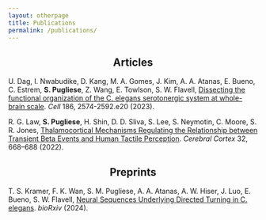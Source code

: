 ```yaml
---
layout: otherpage
title: Publications
permalink: /publications/
---
```


<center><h2>Articles</h2></center>

U. Dag, I. Nwabudike, D. Kang, M. A. Gomes, J. Kim, A. A. Atanas, E. Bueno, C. Estrem, **S. Pugliese**, Z. Wang, E. Towlson, S. W. Flavell, [Dissecting the functional organization of the C. elegans serotonergic system at whole-brain scale](https://doi.org/10.1016/j.cell.2023.04.023). *Cell* 186, 2574-2592.e20 (2023).

R. G. Law, **S. Pugliese**, H. Shin, D. D. Sliva, S. Lee, S. Neymotin, C. Moore, S. R. Jones, [Thalamocortical Mechanisms Regulating the Relationship between Transient Beta Events and Human Tactile Perception](https://doi.org/10.1093/cercor/bhab221). *Cerebral Cortex* 32, 668–688 (2022).

<center><h2>Preprints</h2></center>

T. S. Kramer, F. K. Wan, S. M. Pugliese, A. A. Atanas, A. W. Hiser, J. Luo, E. Bueno, S. W. Flavell, [Neural Sequences Underlying Directed Turning in C. elegans](https://doi.org/10.1101/2024.08.11.607076). *bioRxiv* (2024).